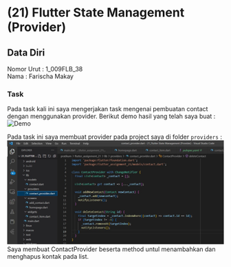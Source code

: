 # (21) Flutter State Management (Provider)
## Data Diri
Nomor Urut : 1_009FLB_38 <br>
Nama : Farischa Makay


### Task
Pada task kali ini saya mengerjakan task mengenai pembuatan contact dengan menggunakan provider. Berikut demo hasil yang telah saya buat :
![Demo](https://media.giphy.com/media/iiO7NTEhVHkzPquLlz/giphy.gif)

Pada task ini saya membuat provider pada project saya di folder ```providers``` :
![Provider](https://github.com/farischamakay/flutter_Farischa-Makay/blob/ccba341e8ea35c54f448eab2826397fb2c22ab0e/21_Flutter%20State%20Management%20(Provider)/screenshots/provider.jpg)<br>
Saya membuat ContactProvider beserta method untul menambahkan dan menghapus kontak pada list.

